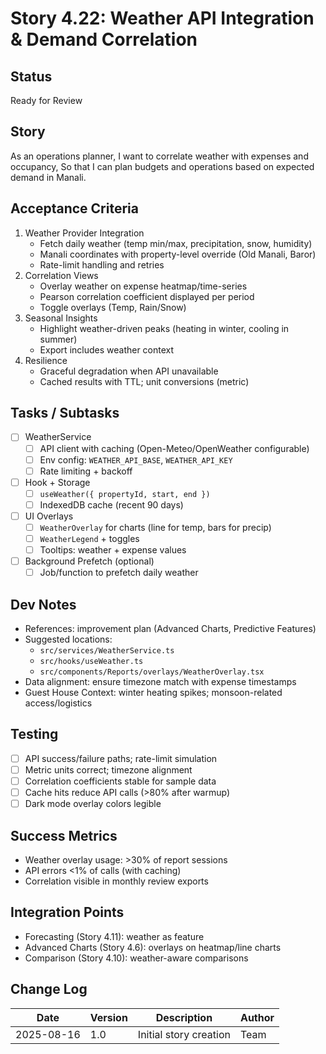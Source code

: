 # Story 4.22: Weather API Integration & Demand Correlation

## Status
Ready for Review

## Story
As an operations planner,
I want to correlate weather with expenses and occupancy,
So that I can plan budgets and operations based on expected demand in Manali.

## Acceptance Criteria
1. Weather Provider Integration
   - Fetch daily weather (temp min/max, precipitation, snow, humidity)
   - Manali coordinates with property-level override (Old Manali, Baror)
   - Rate-limit handling and retries
2. Correlation Views
   - Overlay weather on expense heatmap/time-series
   - Pearson correlation coefficient displayed per period
   - Toggle overlays (Temp, Rain/Snow)
3. Seasonal Insights
   - Highlight weather-driven peaks (heating in winter, cooling in summer)
   - Export includes weather context
4. Resilience
   - Graceful degradation when API unavailable
   - Cached results with TTL; unit conversions (metric)

## Tasks / Subtasks
- [ ] WeatherService
  - [ ] API client with caching (Open-Meteo/OpenWeather configurable)
  - [ ] Env config: `WEATHER_API_BASE`, `WEATHER_API_KEY`
  - [ ] Rate limiting + backoff
- [ ] Hook + Storage
  - [ ] `useWeather({ propertyId, start, end })`
  - [ ] IndexedDB cache (recent 90 days)
- [ ] UI Overlays
  - [ ] `WeatherOverlay` for charts (line for temp, bars for precip)
  - [ ] `WeatherLegend` + toggles
  - [ ] Tooltips: weather + expense values
- [ ] Background Prefetch (optional)
  - [ ] Job/function to prefetch daily weather

## Dev Notes
- References: improvement plan (Advanced Charts, Predictive Features)
- Suggested locations:
  - `src/services/WeatherService.ts`
  - `src/hooks/useWeather.ts`
  - `src/components/Reports/overlays/WeatherOverlay.tsx`
- Data alignment: ensure timezone match with expense timestamps
- Guest House Context: winter heating spikes; monsoon-related access/logistics

## Testing
- [ ] API success/failure paths; rate-limit simulation
- [ ] Metric units correct; timezone alignment
- [ ] Correlation coefficients stable for sample data
- [ ] Cache hits reduce API calls (>80% after warmup)
- [ ] Dark mode overlay colors legible

## Success Metrics
- Weather overlay usage: >30% of report sessions
- API errors <1% of calls (with caching)
- Correlation visible in monthly review exports

## Integration Points
- Forecasting (Story 4.11): weather as feature
- Advanced Charts (Story 4.6): overlays on heatmap/line charts
- Comparison (Story 4.10): weather-aware comparisons

## Change Log
| Date | Version | Description | Author |
|------|---------|-------------|--------|
| 2025-08-16 | 1.0 | Initial story creation | Team |
